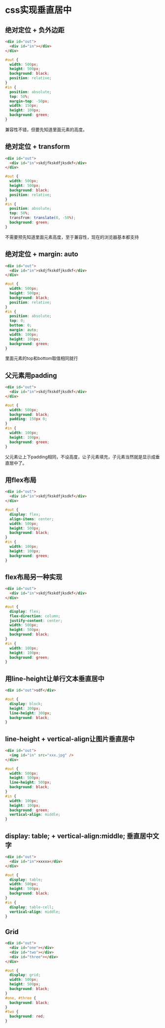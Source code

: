 # css实现垂直居中

## 绝对定位 + 负外边距

```html
<div id="out">
  <div id="in"></div>
</div>
```

```css
#out {
  width: 500px;
  height: 500px;
  background: black;
  position: relative;
}
#in {
  position: absolute;
  top: 50%;
  margin-top: -50px;
  width: 150px;
  height: 100px;
  background: green;
}
```

兼容性不错，但要先知道里面元素的高度。

## 绝对定位 + transform

```html
<div id="out">
  <div id="in">skdjfkskdfjksdkf</div>
</div>
```

```css
#out {
  width: 500px;
  height: 500px;
  background: black;
  position: relative;
}
#in {
  position: absolute;
  top: 50%;
  transfrom: translate(0, -50%);
  background: green;
}
```

不需要预先知道里面元素高度，至于兼容性，现在的浏览器基本都支持

## 绝对定位 + margin: auto

```html
<div id="out">
  <div id="in">skdjfkskdfjksdkf</div>
</div>
```

```css
#out {
  width: 500px;
  height: 500px;
  background: black;
  position: relative;
}
#in {
  position: absolute;
  top: 0;
  bottom: 0;
  margin: auto;
  width: 100px;
  height: 100px;
  background: green;
}
```

里面元素的top和bottom取值相同就行

## 父元素用padding

```html
<div id="out">
  <div id="in">skdjfkskdfjksdkf</div>
</div>
```

```css
#out {
  width: 500px;
  background: black;
  padding: 150px 0;
}
#in {
  width: 100px;
  height: 100px;
  background: green;
}
```

父元素让上下padding相同，不设高度，让子元素填充，子元素当然就是显示成垂直居中了。

## 用flex布局

```html
<div id="out">
  <div id="in">skdjfkskdfjksdkf</div>
</div>
```

```css
#out {
  display: flex;
  align-items: center;
  width: 500px;
  height: 500px;
  background: black;
}
#in {
  width: 100px;
  height: 100px;
  background: green;
}
```

## flex布局另一种实现

```html
<div id="out">
  <div id="in">skdjfkskdfjksdkf</div>
</div>
```

```css
#out {
  display: flex;
  flex-direction: column;
  justify-content: center;
  width: 500px;
  height: 500px;
  background: black;
}
#in {
  width: 100px;
  height: 100px;
  background: green;
}
```

## 用line-height让单行文本垂直居中

```html
<div id="out">sdf</div>
```

```css
#out {
  display: block;
  height: 300px;
  line-height: 300px;
  background: black;
}
```

## line-height + vertical-align让图片垂直居中

```html
<div id="out">
  <img id="in" src="xxx.jpg" />
</div>
```

```css
#out {
  width: 500px;
  height: 500px;
  line-height: 500px;
  background: black;
}
#in {
  width: 100px;
  height: 100px;
  background: green;
  vertical-align: middle;
}
```

## display: table; + vertical-align:middle; 垂直居中文字

```html
<div id="out">
  <div id="in">xxxxx</div>
</div>
```

```css
#out {
  display: table;
  width: 500px;
  height: 500px;
  background: black;
}
#in {
  display: table-cell;
  vertical-align: middle;
}
```

## Grid

```html
<div id="out">
  <div id="one"></div>
  <div id="two"></div>
  <div id="three"></div>
</div>
```

```css
#out {
  display: grid;
  width: 500px;
  height: 500px;
  background: black;
}
#one, #three {
  background: black;
}
#two {
  background: red;
}
```